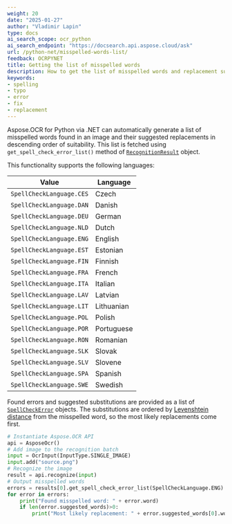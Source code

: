 ```yaml
---
weight: 20
date: "2025-01-27"
author: "Vladimir Lapin"
type: docs
ai_search_scope: ocr_python
ai_search_endpoint: "https://docsearch.api.aspose.cloud/ask"
url: /python-net/misspelled-words-list/
feedback: OCRPYNET
title: Getting the list of misspelled words
description: How to get the list of misspelled words and replacement suggestions.
keywords:
- spelling
- typo
- error
- fix
- replacement
---
```


Aspose.OCR for Python via .NET can automatically generate a list of misspelled words found in an image and their suggested replacements in descending order of suitability. This list is fetched using `get_spell_check_error_list()` method of [`RecognitionResult`](https://reference.aspose.com/ocr/python-net/aspose.ocr/recognitionresult/) object.

This functionality supports the following languages:

Value | Language
----- | --------
`SpellCheckLanguage.CES` | Czech
`SpellCheckLanguage.DAN` | Danish
`SpellCheckLanguage.DEU` | German
`SpellCheckLanguage.NLD` | Dutch
`SpellCheckLanguage.ENG` | English
`SpellCheckLanguage.EST` | Estonian
`SpellCheckLanguage.FIN` | Finnish
`SpellCheckLanguage.FRA` | French
`SpellCheckLanguage.ITA` | Italian
`SpellCheckLanguage.LAV` | Latvian
`SpellCheckLanguage.LIT` | Lithuanian
`SpellCheckLanguage.POL` | Polish
`SpellCheckLanguage.POR` | Portuguese
`SpellCheckLanguage.RON` | Romanian
`SpellCheckLanguage.SLK` | Slovak
`SpellCheckLanguage.SLV` | Slovene
`SpellCheckLanguage.SPA` | Spanish
`SpellCheckLanguage.SWE` | Swedish

Found errors and suggested substitutions are provided as a list of [`SpellCheckError`](https://reference.aspose.com/ocr/python-net/aspose.ocr.spellchecker/spellcheckerror/) objects. The substitutions are ordered by [Levenshtein distance](https://en.wikipedia.org/wiki/Levenshtein_distance) from the misspelled word, so the most likely replacements come first.

```python
# Instantiate Aspose.OCR API
api = AsposeOcr()
# Add image to the recognition batch
input = OcrInput(InputType.SINGLE_IMAGE)
input.add("source.png")
# Recognize the image
result = api.recognize(input)
# Output misspelled words
errors = results[0].get_spell_check_error_list(SpellCheckLanguage.ENG)
for error in errors:
    print("Found misspelled word: " + error.word)
    if len(error.suggested_words)>0:
        print("Most likely replacement: " + error.suggested_words[0].word)
```
